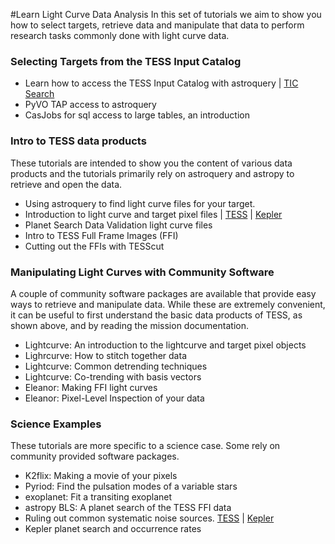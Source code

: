 #Learn Light Curve Data Analysis
In this set of tutorials we aim to show you how to select targets, retrieve data and manipulate that data to perform research tasks commonly done with light curve data. 


### Selecting Targets from the TESS Input Catalog
- Learn how to access the TESS Input Catalog with astroquery | [TIC Search](../notebooks/MAST/TESS/beginner_tic_search_hd209458/beginnner_tic_search_hd209458.ipynb)
- PyVO TAP access to astroquery
- CasJobs for sql access to large tables, an introduction

### Intro to TESS data products
These tutorials are intended to show you the content of various data products and the tutorials primarily rely on astroquery and astropy to retrieve and open the data.

- Using astroquery to find light curve files for your target.
- Introduction to light curve and target pixel files |  [TESS](../notebooks/MAST/TESS/beginner_how_to_use_lc/beginner_how_to_use_lc.ipynb) | [Kepler]()
- Planet Search Data Validation light curve files
- Intro to TESS Full Frame Images (FFI)
- Cutting out the FFIs with TESScut

### Manipulating Light Curves with Community Software 
A couple of community software packages are available that provide easy ways to retrieve and manipulate data. While these are extremely convenient, it can be useful to first understand the basic data products of TESS, as shown above, and by reading the mission documentation.

- Lightcurve: An introduction to the lightcurve and target pixel objects 
- Lighrcurve: How to stitch together data
- Lightcurve: Common detrending techniques
- Lightcurve: Co-trending with basis vectors
- Eleanor: Making FFI light curves 
- Eleanor: Pixel-Level Inspection of your data

### Science Examples
These tutorials are more specific to a science case. Some rely on community provided software packages.

- K2flix: Making a movie of your pixels
- Pyriod: Find the pulsation modes of a variable stars
- exoplanet: Fit a transiting exoplanet
- astropy BLS: A planet search of the TESS FFI data
- Ruling out common systematic noise sources. [TESS]() | [Kepler]()
- Kepler planet search and occurrence rates